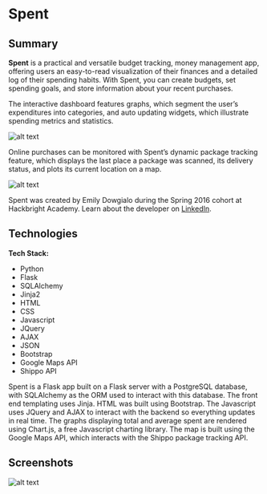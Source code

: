 # Spent

## Summary

**Spent** is a practical and versatile budget tracking, money management app, offering users an easy-to-read visualization of their finances and a detailed log of their spending habits. With Spent, you can create budgets, set spending goals, and store information about your recent purchases.

The interactive dashboard features graphs, which segment the user’s expenditures into categories, and auto updating widgets, which illustrate spending metrics and statistics.

![alt text](https://github.com/emilydowgialo/Spent/blob/master/static/spent-dashboard-screenshot.png "Spent Login")

Online purchases can be monitored with Spent’s dynamic package tracking feature, which displays the last place a package was scanned, its delivery status, and plots its current location on a map.

![alt text](https://github.com/emilydowgialo/Spent/blob/master/static/spent-map-screenshot.png "Spent Login")

Spent was created by Emily Dowgialo during the Spring 2016 cohort at Hackbright Academy. Learn about the developer on [LinkedIn](https://www.linkedin.com/in/emilydowgialo).

## Technologies

**Tech Stack:**

- Python
- Flask
- SQLAlchemy
- Jinja2
- HTML
- CSS
- Javascript
- JQuery
- AJAX
- JSON
- Bootstrap
- Google Maps API
- Shippo API

Spent is a Flask app built on a Flask server with a PostgreSQL database, with SQLAlchemy as the ORM used to interact with this database. The front end templating uses Jinja. HTML was built using Bootstrap. The Javascript uses JQuery and AJAX to interact with the backend so everything updates in real time. The graphs displaying total and average spent are rendered using Chart.js, a free Javascript charting library. The map is built using the Google Maps API, which interacts with the Shippo package tracking API.

## Screenshots

![alt text](https://github.com/emilydowgialo/Spent/blob/master/static/spent-login-screenshot.png "Spent Login")
